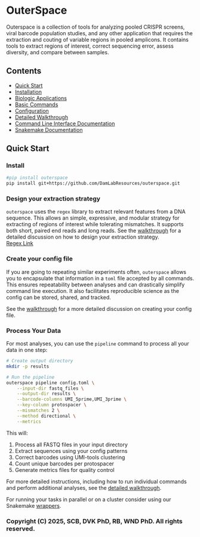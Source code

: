 # OuterSpace

Outerspace is a collection of tools for analyzing pooled CRISPR screens, viral barcode population studies, and any other application that requires the extraction and couting of variable regions in pooled amplicons.
It contains tools to extract regions of interest, correct sequencing error, assess diversity, and compare between samples.

## Contents
- [Quick Start](#quick-start)
- [Installation](docs/install.md)
- [Biologic Applications](docs/usage.md)
- [Basic Commands](docs/commands.md)
- [Configuration](docs/config.md)
- [Detailed Walkthrough](docs/walkthrough.md)
- [Command Line Interface Documentation](docs/cli_api.md)
- [Snakemake Documentation](docs/snakemake.md)

## Quick Start

### Install

```bash
#pip install outerspace
pip install git+https://github.com/DamLabResources/outerspace.git
```

### Design your extraction strategy

`outerspace` uses the `regex` library to extract relevant features from a DNA sequence.
This allows an simple, expressive, and modular strategy for extracting of regions of interest while tolerating mismatches.
It supports both short, paired end reads and long reads.
See the [walkthrough](docs/regex_explainer.md) for a detailed discussion on how to design your extraction strategy.  
[Regex Link](https://pypi.org/project/regex/)

### Create your config file

If you are going to repeating similar experiments often, `outerspace` allows you to encapsulate that information in a `toml` file accepted by all commands.
This ensures repeatability between analyses and can drastically simplify command line execution.
It also facilitates reproducible science as the config can be stored, shared, and tracked.

See the [walkthrough](docs/config.md) for a more detailed discussion on creating your config file.

### Process Your Data

For most analyses, you can use the `pipeline` command to process all your data in one step:

```bash
# Create output directory
mkdir -p results

# Run the pipeline
outerspace pipeline config.toml \
    --input-dir fastq_files \
    --output-dir results \
    --barcode-columns UMI_5prime,UMI_3prime \
    --key-column protospacer \
    --mismatches 2 \
    --method directional \
    --metrics
```

This will:
1. Process all FASTQ files in your input directory
2. Extract sequences using your config patterns
3. Correct barcodes using UMI-tools clustering
4. Count unique barcodes per protospacer
5. Generate metrics files for quality control

For more detailed instructions, including how to run individual commands and perform additional analyses, see the [detailed walkthrough](walkthrough.md).

For running your tasks in parallel or on a cluster consider using our Snakemake [wrappers](wrappers.md).

### Copyright (C) 2025, SCB, DVK PhD, RB, WND PhD. All rights reserved.
